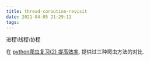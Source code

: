 ```yaml
---
title: thread-coroutine-revisit
date: 2021-04-05 21:29:11
tags:
---
```


进程\线程\协程

在 [python爬虫复习(2) 提高效率](https://blog.harumonia.moe/2020-01-08-spider-review-2-Improve-efficiency/), 提供过三种爬虫方法的对比.

